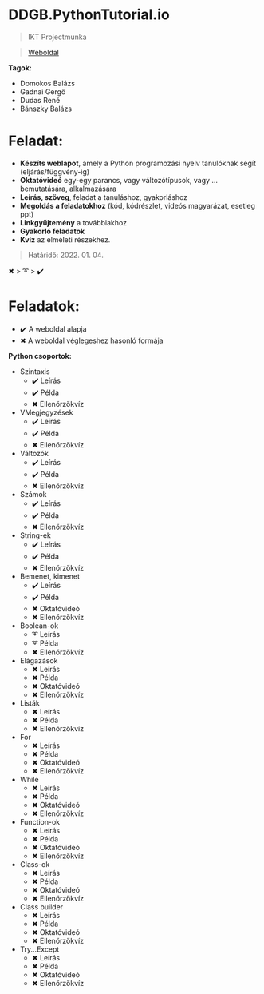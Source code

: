 # DDGB.PythonTutorial.io
> IKT Projectmunka

> [Weboldal](https://bbpezsgo.github.io/DDGB.PythonTutorial.io/)

**Tagok:**
- Domokos Balázs
- Gadnai Gergő
- Dudas René
- Bánszky Balázs

# Feladat:
- **Készíts weblapot**, amely a Python programozási nyelv tanulóknak segít (eljárás/függvény-ig)
- **Oktatóvideó** egy-egy parancs, vagy változótípusok, vagy ... bemutatására, alkalmazására
- **Leírás, szöveg**, feladat a tanuláshoz, gyakorláshoz
- **Megoldás a feladatokhoz** (kód, kódrészlet, videós magyarázat, esetleg ppt)
- **Linkgyűjtemény** a továbbiakhoz
- **Gyakorló feladatok**
- **Kvíz** az elméleti részekhez.

> Határidő: 2022. 01. 04.

✖ > ➰ > ✔️

# Feladatok:
- ✔️ A weboldal alapja
- ✖ A weboldal véglegeshez hasonló formája

**Python csoportok:**
- Szintaxis
  - ✔️ Leírás
  - ✔️ Példa
  - ✖ Ellenőrzőkvíz
- VMegjegyzések
  - ✔️ Leírás
  - ✔️ Példa
  - ✖ Ellenőrzőkvíz
- Változók
  - ✔️ Leírás
  - ✔️ Példa
  - ✖ Ellenőrzőkvíz
- Számok
  - ✔️ Leírás
  - ✔️ Példa
  - ✖ Ellenőrzőkvíz
- String-ek
  - ✔️ Leírás
  - ✔️ Példa
  - ✖ Ellenőrzőkvíz
- Bemenet, kimenet
  - ✔️ Leírás
  - ✔️ Példa
  - ✖ Oktatóvideó
  - ✖ Ellenőrzőkvíz
- Boolean-ok
  - ➰ Leírás
  - ➰ Példa
  - ✖ Ellenőrzőkvíz
- Elágazások
  - ✖ Leírás
  - ✖ Példa
  - ✖ Oktatóvideó
  - ✖ Ellenőrzőkvíz
- Listák
  - ✖ Leírás
  - ✖ Példa
  - ✖ Ellenőrzőkvíz
- For
  - ✖ Leírás
  - ✖ Példa
  - ✖ Oktatóvideó
  - ✖ Ellenőrzőkvíz
- While
  - ✖ Leírás
  - ✖ Példa
  - ✖ Oktatóvideó
  - ✖ Ellenőrzőkvíz
- Function-ok
  - ✖ Leírás
  - ✖ Példa
  - ✖ Oktatóvideó
  - ✖ Ellenőrzőkvíz
- Class-ok
  - ✖ Leírás
  - ✖ Példa
  - ✖ Oktatóvideó
  - ✖ Ellenőrzőkvíz
- Class builder
  - ✖ Leírás
  - ✖ Példa
  - ✖ Oktatóvideó
  - ✖ Ellenőrzőkvíz
- Try...Except
  - ✖ Leírás
  - ✖ Példa
  - ✖ Oktatóvideó
  - ✖ Ellenőrzőkvíz
